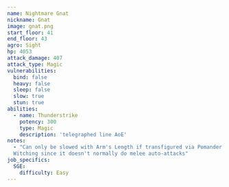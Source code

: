 ```yaml
---
name: Nightmare Gnat
nickname: Gnat
image: gnat.png
start_floor: 41
end_floor: 43
agro: Sight
hp: 4053
attack_damage: 407
attack_type: Magic
vulnerabilities:
  bind: false
  heavy: false
  sleep: false
  slow: true
  stun: true
abilities:
  - name: Thunderstrike
    potency: 300
    type: Magic
    description: 'telegraphed line AoE'
notes:
  - "Can only be slowed with Arm's Length if transfigured via Pomander of
  Witching since it doesn't normally do melee auto-attacks"
job_specifics:
  SGE:
    difficulty: Easy
---
```

